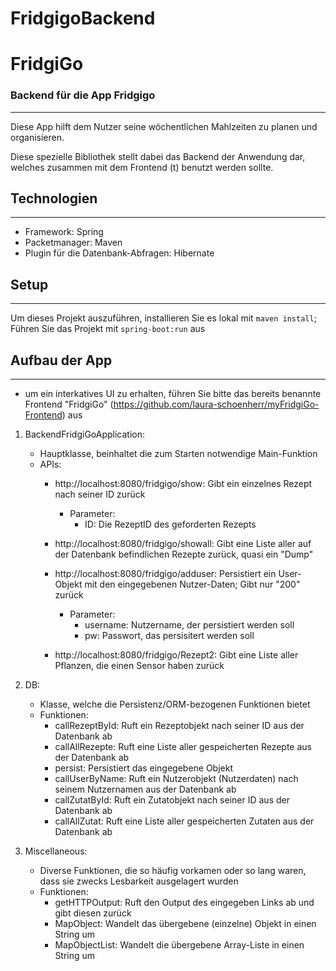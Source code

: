 # FridgigoBackend
# FridgiGo
### Backend für die App Fridgigo
***
Diese App hilft dem Nutzer seine wöchentlichen Mahlzeiten zu planen und organisieren.

Diese spezielle Bibliothek stellt dabei das Backend der Anwendung dar, welches zusammen mit dem Frontend (t) benutzt werden sollte.

## Technologien
***
* Framework: Spring
* Packetmanager: Maven
* Plugin für die Datenbank-Abfragen: Hibernate


## Setup
***
Um dieses Projekt auszuführen, installieren Sie es lokal mit
`maven install`;<br/>
Führen Sie das Projekt mit `spring-boot:run` aus

## Aufbau der App
***
* um ein interkatives UI zu erhalten, führen Sie bitte das bereits benannte  Frontend "FridgiGo" (https://github.com/laura-schoenherr/myFridgiGo-Frontend) aus

1. BackendFridgiGoApplication:
    * Hauptklasse, beinhaltet die zum Starten notwendige Main-Funktion
    * APIs:
        * http://localhost:8080/fridgigo/show: Gibt ein einzelnes Rezept nach seiner ID zurück
            * Parameter:
                * ID: Die RezeptID des geforderten Rezepts
        * http://localhost:8080/fridgigo/showall: Gibt eine Liste aller auf der Datenbank befindlichen Rezepte zurück, quasi ein "Dump"


      * http://localhost:8080/fridgigo/adduser: Persistiert ein User-Objekt mit den eingegebenen Nutzer-Daten; Gibt nur "200" zurück
        * Parameter: 
          * username: Nutzername, der persistiert werden soll
          * pw: Passwort, das persisitert werden soll
      * http://localhost:8080/fridgigo/Rezept2: Gibt eine Liste aller Pflanzen, die einen Sensor haben zurück


2. DB:
    * Klasse, welche die Persistenz/ORM-bezogenen Funktionen bietet
    * Funktionen:
        * callRezeptById: Ruft ein Rezeptobjekt nach seiner ID aus der Datenbank ab
        * callAllRezepte: Ruft eine Liste aller gespeicherten Rezepte aus der Datenbank ab
        * persist: Persistiert das eingegebene Objekt
        * callUserByName: Ruft ein Nutzerobjekt (Nutzerdaten) nach seinem Nutzernamen aus der Datenbank ab
        * callZutatById: Ruft ein Zutatobjekt nach seiner ID aus der Datenbank ab
        * callAllZutat: Ruft eine Liste aller gespeicherten Zutaten aus der Datenbank ab


3. Miscellaneous:
    * Diverse Funktionen, die so häufig vorkamen oder so lang waren, dass sie zwecks Lesbarkeit ausgelagert wurden
    * Funktionen:
        * getHTTPOutput: Ruft den Output des eingegeben Links ab und gibt diesen zurück
        * MapObject: Wandelt das übergebene (einzelne) Objekt in einen String um
        * MapObjectList: Wandelt die übergebene Array-Liste in einen String um